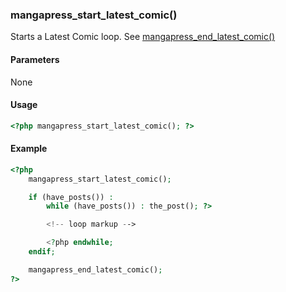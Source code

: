 ### mangapress_start_latest_comic()
Starts a Latest Comic loop. See [mangapress_end_latest_comic()](//mangapress-end-latest-comic.md)

#### Parameters
None

#### Usage
```php
<?php mangapress_start_latest_comic(); ?>
```

#### Example
```php
<?php
    mangapress_start_latest_comic();

    if (have_posts()) :
        while (have_posts()) : the_post(); ?>

        <!-- loop markup -->

        <?php endwhile;
    endif;

    mangapress_end_latest_comic();
?>
```
